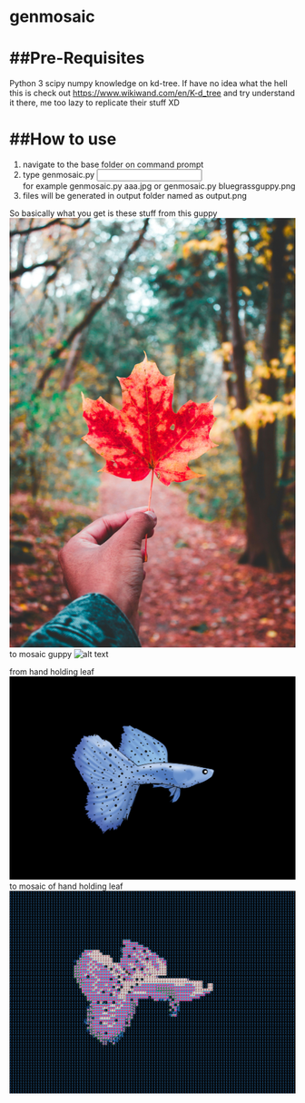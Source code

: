 # genmosaic

##Pre-Requisites
=============
Python 3
scipy
numpy
knowledge on kd-tree. If have no idea what the hell this is check out https://www.wikiwand.com/en/K-d_tree and try understand it there, me too lazy to replicate their stuff  XD



##How to use
=============
1. navigate to the base folder on command prompt
2. type genmosaic.py <input name>  
   for example genmosaic.py aaa.jpg  or genmosaic.py bluegrassguppy.png
3. files will be generated in output folder named as output.png


So basically what you get is these stuff
from this guppy
![alt text](https://github.com/gamesbrewer/genmosaic/blob/master/aaa.jpg?raw=true)
to mosaic guppy
![alt text](https://github.com/gamesbrewer/genmosaic/blob/master/output/output1.png?raw=true)


from hand holding leaf
![alt text](https://github.com/gamesbrewer/genmosaic/blob/master/bluegrassguppy.png?raw=true)
to mosaic of hand holding leaf
![alt text](https://github.com/gamesbrewer/genmosaic/blob/master/output/output0.png?raw=true)
